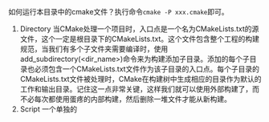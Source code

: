 如何运行本目录中的cmake文件？执行命令`cmake -P xxx.cmake`即可。  


1. Directory
   当CMake处理一个项目时，入口点是一个名为CMakeLists.txt的源文件，这个一定是根目录下的CMakeLists.txt。这个文件包含整个工程的构建规范，当我们有多个子文件夹需要编译时，使用add_subdirectory(<dir_name>)命令来为构建添加子目录。添加的每个子目录也必须包含一个CMakeLists.txt文件作为该子目录的入口点。每个子目录的CMakeLists.txt文件被处理时，CMake在构建树中生成相应的目录作为默认的工作和输出目录。记住这一点非常关键，这样我们就可以使用外部构建了，而不必每次都使用蛋疼的内部构建，然后删除一堆文件才能从新构建。
2. Script
   一个单独的<script>.cmake源文件可以使用cmake命令行工具`cmake -P <script>.cmake`选项来执行脚本。脚本模式只是在给定的文件中运行命令，并且不生成构建系统。它不允许CMake命令定义或执行构建目标。
3. Module
   在Directory或Script中，CMake代码可以使用include()命令来加载.cmake。cmake内置了许多模块用来帮助我们构建工程，前边文章中提到的CheckFunctionExists。也可以提供自己的模块，并在CMAKE_MODULE_PATH变量中指定它们的位置。

